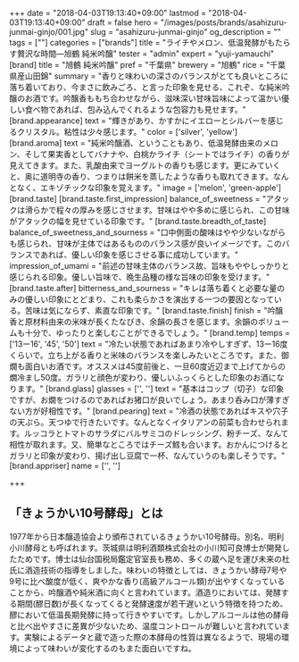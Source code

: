+++
date = "2018-04-03T19:13:40+09:00"
lastmod = "2018-04-03T19:13:40+09:00"
draft = false
hero = "/images/posts/brands/asahizuru-junmai-ginjo/001.jpg"
slug = "asahizuru-junmai-ginjo"
og_description = ""
tags = [""]
categories = ["brands"]
title = "ライチやメロン、低温発酵がもたらす贅沢な時間—旭鶴 純米吟醸"
tester = "admin"
expert = "yuji-yamauchi"
[brand]
  title = "旭鶴 純米吟醸"
  pref = "千葉県"
  brewery = "旭鶴"
  rice = "千葉県産山田錦"
  summary = "香りと味わいの深さのバランスがとても良いところに落ち着いており、今まさに飲みごろ、と言った印象を見せる、これぞ、な純米吟醸のお酒です。吟醸香ももち合わせながら、滋味深い甘味旨味によって温かい優しい食べ物であれば、包み込んでくれるような包容力も見せます。"
  [brand.appearance]
    text = "輝きがあり、かすかにイエローとシルバーを感じるクリスタル。粘性は少々感じます。"
    color = ['silver', 'yellow']
  [brand.aroma]
    text = "純米吟醸酒、ということもあり、低温発酵由来のメロン、そして果実香としてバナナや、白桃かライチ（シートではライチ）の香りが見えてきます。また、乳酸由来でヨーグルトの香りも感じます。更にみていくと、奥に道明寺の香り、つまりは餅米を蒸したような香りも取れてきます。なんとなく、エキゾチックな印象を覚えます。"
    image = ['melon', 'green-apple']
  [brand.taste]
    [brand.taste.first_impression]
      balance_of_sweetness = "アタックは滑らかで程々の厚みを感じさせます。甘味はやや多めに感じられ、この甘味がアタックの幅を見せている印象です。"
    [brand.taste.breadth_of_taste]
      balance_of_sweetness_and_sourness = "口中側面の酸味はやや少ないながらも感じられ、甘味が主体ではあるもののバランス感が良いイメージです。このバランスであれば、優しい印象を感じさせる事に成功しています。"
      impression_of_umami = "前述の甘味主体のバランス故、旨味もややしっかりと感じられる印象。優しい旨味で、晩生品種の様な旨味の印象を受けます。"
    [brand.taste.after]
      bitterness_and_sourness = "キレは落ち着くと必要な量のみの優しい印象にとどまり、これも柔らかさを演出する一つの要因となっている。苦味は気にならず、素直な印象です。"
    [brand.taste.finish]
      finish = "吟醸香と原材料由来の米味が長くたなびき、余韻の長さを感じます。余韻のボリュームも十分で、ゆったりと楽しむことができるでしょう。"
  [brand.temp]
    temps = ['13ー16', '45', '50']
    text = "冷たい状態であればあまり冷やしすぎず、13ー16度くらいで。立ち上がる香りと米味のバランスを楽しみたいところです。また、御燗も面白いお酒です。オススメは45度前後と、一旦60度近辺まで上げてからの燗冷まし50度。ガラリと顔色が変わり、優しいふっくらとした印象のお酒になります。"
  [brand.glass]
    glasses = ['', '']
    text = "基本はコップ（切子）な印象ですが、お燗をつけるのであればお猪口が良いでしょう。あまり呑み口が薄すぎない方が好相性です。"
  [brand.pearing]
    text = "冷酒の状態であればキスや穴子の天ぷら。天つゆで行きたいです。なんとなくイタリアンの前菜も合わせられます。ルッコラとトマトのサラダにバルサミコのドレッシング、粉チーズ、なんて相性が取れます。又、簡単なところではチーズ鱈も合います。おかんにつけるとガラリと印象が変わり、揚げ出し豆腐で一杯、なんていうのも楽しそうです。"
  [brand.appriser]
    name = ['', '']

+++

## 「きょうかい10号酵母」とは
1977年から日本醸造協会より頒布されているきょうかい10号酵母。別名、明利小川酵母とも呼ばれます。茨城県は明利酒類株式会社の小川知可良博士が開発したためです。博士は仙台国税局鑑定官室長も務め、多くの蔵へ足を運び未来の杜氏に酒造技術の指導をしました。味わいの特徴としては、きょうかい酵母7号や9号に比べ酸度が低く、爽やかな香り(高級アルコール類)が出やすくなっていることから、吟醸酒や純米酒に向くと言われています。酒造りにおいては、発酵する期間(醪日数)が長くなってくると発酵速度が若干遅いという特徴を持つため、醪において低温長期発酵に持って行きやすいです。しかしアルコールは他の酵母と比べ出やすさに差異が少ないため、温度コントロールが難しいと言われています。実験によるデータと蔵で造った際の本酵母の性質は異なるようで、現場の環境によって味わいが変化するのもまた面白いですね。